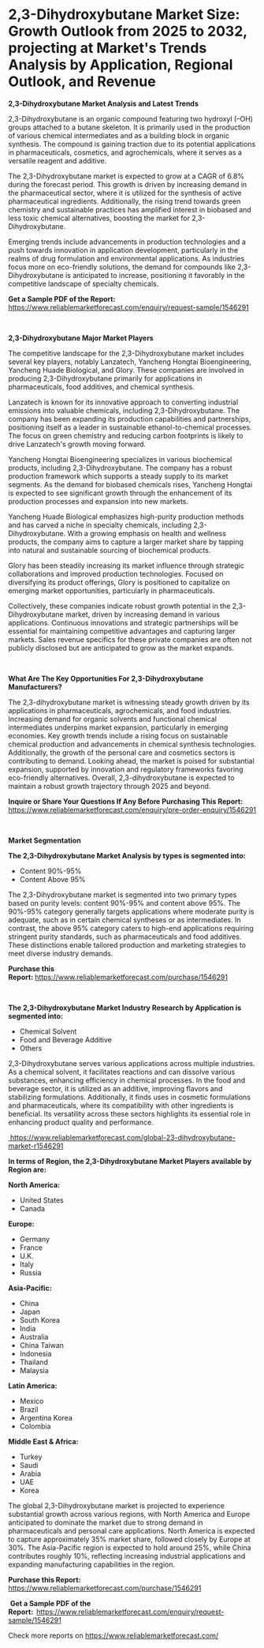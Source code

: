 <p><h1>2,3-Dihydroxybutane Market Size: Growth Outlook from 2025 to 2032, projecting at Market's Trends Analysis by Application, Regional Outlook, and Revenue</h1></p><p><strong>2,3-Dihydroxybutane Market Analysis and Latest Trends</strong></p>
<p><p>2,3-Dihydroxybutane is an organic compound featuring two hydroxyl (–OH) groups attached to a butane skeleton. It is primarily used in the production of various chemical intermediates and as a building block in organic synthesis. The compound is gaining traction due to its potential applications in pharmaceuticals, cosmetics, and agrochemicals, where it serves as a versatile reagent and additive.</p><p>The 2,3-Dihydroxybutane market is expected to grow at a CAGR of 6.8% during the forecast period. This growth is driven by increasing demand in the pharmaceutical sector, where it is utilized for the synthesis of active pharmaceutical ingredients. Additionally, the rising trend towards green chemistry and sustainable practices has amplified interest in biobased and less toxic chemical alternatives, boosting the market for 2,3-Dihydroxybutane.</p><p>Emerging trends include advancements in production technologies and a push towards innovation in application development, particularly in the realms of drug formulation and environmental applications. As industries focus more on eco-friendly solutions, the demand for compounds like 2,3-Dihydroxybutane is anticipated to increase, positioning it favorably in the competitive landscape of specialty chemicals.</p></p>
<p><strong>Get a Sample PDF of the Report:&nbsp;</strong> <a href="https://www.reliablemarketforecast.com/enquiry/request-sample/1546291?utm_campaign=3431&utm_medium=2&utm_source=Github&utm_content=ia&utm_term=23032025&utm_id=23-dihydroxybutane">https://www.reliablemarketforecast.com/enquiry/request-sample/1546291</a></p>
<p>&nbsp;</p>
<p><strong>2,3-Dihydroxybutane Major Market Players</strong></p>
<p><p>The competitive landscape for the 2,3-Dihydroxybutane market includes several key players, notably Lanzatech, Yancheng Hongtai Bioengineering, Yancheng Huade Biological, and Glory. These companies are involved in producing 2,3-Dihydroxybutane primarily for applications in pharmaceuticals, food additives, and chemical synthesis.</p><p>Lanzatech is known for its innovative approach to converting industrial emissions into valuable chemicals, including 2,3-Dihydroxybutane. The company has been expanding its production capabilities and partnerships, positioning itself as a leader in sustainable ethanol-to-chemical processes. The focus on green chemistry and reducing carbon footprints is likely to drive Lanzatech's growth moving forward.</p><p>Yancheng Hongtai Bioengineering specializes in various biochemical products, including 2,3-Dihydroxybutane. The company has a robust production framework which supports a steady supply to its market segments. As the demand for biobased chemicals rises, Yancheng Hongtai is expected to see significant growth through the enhancement of its production processes and expansion into new markets.</p><p>Yancheng Huade Biological emphasizes high-purity production methods and has carved a niche in specialty chemicals, including 2,3-Dihydroxybutane. With a growing emphasis on health and wellness products, the company aims to capture a larger market share by tapping into natural and sustainable sourcing of biochemical products.</p><p>Glory has been steadily increasing its market influence through strategic collaborations and improved production technologies. Focused on diversifying its product offerings, Glory is positioned to capitalize on emerging market opportunities, particularly in pharmaceuticals.</p><p>Collectively, these companies indicate robust growth potential in the 2,3-Dihydroxybutane market, driven by increasing demand in various applications. Continuous innovations and strategic partnerships will be essential for maintaining competitive advantages and capturing larger markets. Sales revenue specifics for these private companies are often not publicly disclosed but are anticipated to grow as the market expands.</p></p>
<p>&nbsp;</p>
<p><strong>What Are The Key Opportunities For 2,3-Dihydroxybutane Manufacturers?</strong></p>
<p><p>The 2,3-dihydroxybutane market is witnessing steady growth driven by its applications in pharmaceuticals, agrochemicals, and food industries. Increasing demand for organic solvents and functional chemical intermediates underpins market expansion, particularly in emerging economies. Key growth trends include a rising focus on sustainable chemical production and advancements in chemical synthesis technologies. Additionally, the growth of the personal care and cosmetics sectors is contributing to demand. Looking ahead, the market is poised for substantial expansion, supported by innovation and regulatory frameworks favoring eco-friendly alternatives. Overall, 2,3-dihydroxybutane is expected to maintain a robust growth trajectory through 2025 and beyond.</p></p>
<p><strong>Inquire or Share Your Questions If Any Before Purchasing This Report:</strong> <a href="https://www.reliablemarketforecast.com/enquiry/pre-order-enquiry/1546291?utm_campaign=3431&utm_medium=2&utm_source=Github&utm_content=ia&utm_term=23032025&utm_id=23-dihydroxybutane">https://www.reliablemarketforecast.com/enquiry/pre-order-enquiry/1546291</a></p>
<p>&nbsp;</p>
<p><strong>Market Segmentation</strong></p>
<p><strong>The 2,3-Dihydroxybutane Market Analysis by types is segmented into:</strong></p>
<p><ul><li>Content 90%-95%</li><li>Content Above 95%</li></ul></p>
<p><p>The 2,3-Dihydroxybutane market is segmented into two primary types based on purity levels: content 90%-95% and content above 95%. The 90%-95% category generally targets applications where moderate purity is adequate, such as in certain chemical syntheses or as intermediates. In contrast, the above 95% category caters to high-end applications requiring stringent purity standards, such as pharmaceuticals and food additives. These distinctions enable tailored production and marketing strategies to meet diverse industry demands.</p></p>
<p><strong>Purchase this Report:&nbsp;</strong><a href="https://www.reliablemarketforecast.com/purchase/1546291?utm_campaign=3431&utm_medium=2&utm_source=Github&utm_content=ia&utm_term=23032025&utm_id=23-dihydroxybutane">https://www.reliablemarketforecast.com/purchase/1546291</a></p>
<p>&nbsp;</p>
<p><strong>The 2,3-Dihydroxybutane Market Industry Research by Application is segmented into:</strong></p>
<p><ul><li>Chemical Solvent</li><li>Food and Beverage Additive</li><li>Others</li></ul></p>
<p><p>2,3-Dihydroxybutane serves various applications across multiple industries. As a chemical solvent, it facilitates reactions and can dissolve various substances, enhancing efficiency in chemical processes. In the food and beverage sector, it is utilized as an additive, improving flavors and stabilizing formulations. Additionally, it finds uses in cosmetic formulations and pharmaceuticals, where its compatibility with other ingredients is beneficial. Its versatility across these sectors highlights its essential role in enhancing product quality and performance.</p></p>
<p><a href="https://www.reliablemarketforecast.com/global-23-dihydroxybutane-market-r1546291?utm_campaign=3431&utm_medium=2&utm_source=Github&utm_content=ia&utm_term=23032025&utm_id=23-dihydroxybutane">&nbsp;https://www.reliablemarketforecast.com/global-23-dihydroxybutane-market-r1546291</a></p>
<p><strong>In terms of Region, the 2,3-Dihydroxybutane Market Players available by Region are:</strong></p>
<p>
    <p> <strong> North America: </strong>
        <ul>
            <li>United States</li>
            <li>Canada</li>
        </ul>
        </p> 
    <p> <strong> Europe: </strong>
        <ul>
            <li>Germany</li>
            <li>France</li>
            <li>U.K.</li>
            <li>Italy</li>
            <li>Russia</li>
        </ul>
        </p> 
    <p> <strong> Asia-Pacific: </strong>
        <ul>
            <li>China</li>
            <li>Japan</li>
            <li>South Korea</li>
            <li>India</li>
            <li>Australia</li>
            <li>China Taiwan</li>
            <li>Indonesia</li>
            <li>Thailand</li>
            <li>Malaysia</li>
        </ul>
        </p> 
    <p> <strong> Latin America: </strong>
        <ul>
            <li>Mexico</li>
            <li>Brazil</li>
            <li>Argentina Korea</li>
            <li>Colombia</li>
        </ul>
        </p> 
    <p> <strong> Middle East & Africa: </strong>
        <ul>
            <li>Turkey</li>
            <li>Saudi</li>
            <li>Arabia</li>
            <li>UAE</li>
            <li>Korea</li>
        </ul>
    </p>
    </p>
<p><p>The global 2,3-Dihydroxybutane market is projected to experience substantial growth across various regions, with North America and Europe anticipated to dominate the market due to strong demand in pharmaceuticals and personal care applications. North America is expected to capture approximately 35% market share, followed closely by Europe at 30%. The Asia-Pacific region is expected to hold around 25%, while China contributes roughly 10%, reflecting increasing industrial applications and expanding manufacturing capabilities in the region.</p></p>
<p><strong>Purchase this Report: </strong><a href="https://www.reliablemarketforecast.com/purchase/1546291?utm_campaign=3431&utm_medium=2&utm_source=Github&utm_content=ia&utm_term=23032025&utm_id=23-dihydroxybutane">https://www.reliablemarketforecast.com/purchase/1546291</a></p>
<p>&nbsp;<strong>Get a Sample PDF of the Report:&nbsp;&nbsp;</strong><a href="https://www.reliablemarketforecast.com/enquiry/request-sample/1546291?utm_campaign=3431&utm_medium=2&utm_source=Github&utm_content=ia&utm_term=23032025&utm_id=23-dihydroxybutane">https://www.reliablemarketforecast.com/enquiry/request-sample/1546291</a></p>
<p><strong></strong></p>
<p>Check more reports on <a href="https://www.reliablemarketforecast.com/?utm_campaign=3431&utm_medium=2&utm_source=Github&utm_content=ia&utm_term=23032025&utm_id=23-dihydroxybutane">https://www.reliablemarketforecast.com/</a></p>